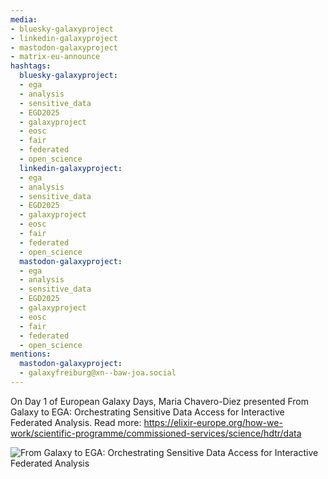 ```yaml
---
media:
- bluesky-galaxyproject
- linkedin-galaxyproject
- mastodon-galaxyproject
- matrix-eu-announce
hashtags:
  bluesky-galaxyproject:
  - ega
  - analysis
  - sensitive_data
  - EGD2025
  - galaxyproject
  - eosc
  - fair
  - federated
  - open_science
  linkedin-galaxyproject:
  - ega
  - analysis
  - sensitive_data
  - EGD2025
  - galaxyproject
  - eosc
  - fair
  - federated
  - open_science
  mastodon-galaxyproject:
  - ega
  - analysis
  - sensitive_data
  - EGD2025
  - galaxyproject
  - eosc
  - fair
  - federated
  - open_science
mentions:
  mastodon-galaxyproject:
  - galaxyfreiburg@xn--baw-joa.social
---
```


On Day 1 of European Galaxy Days, Maria Chavero-Diez presented From Galaxy to EGA: Orchestrating Sensitive Data Access for Interactive Federated Analysis.
Read more: https://elixir-europe.org/how-we-work/scientific-programme/commissioned-services/science/hdtr/data

![From Galaxy to EGA: Orchestrating Sensitive Data Access for Interactive Federated Analysis](https://github.com/user-attachments/assets/8dd38b37-8516-42eb-8c11-fd137005a46b)
